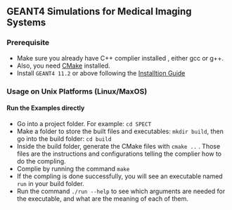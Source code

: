 ## GEANT4 Simulations for Medical Imaging Systems

### Prerequisite
- Make sure you already have C++ complier installed , either gcc or g++.
- Also, you need [CMake](https://cmake.org/) installed.
- Install `GEANT4 11.2` or above following the [Installtion Guide](https://geant4-userdoc.web.cern.ch/UsersGuides/InstallationGuide/html/index.html)

### Usage on Unix Platforms (Linux/MaxOS)

#### Run the Examples directly
- Go into a project folder. For example: `cd SPECT`
- Make a folder to store the built files and executables: `mkdir build`, then go into the build folder: `cd build`
- Inside the build folder, generate the CMake files with `cmake ..` . Those files are the instructions and configurations telling the complier how to do the compling.
- Complie by running the command `make`
- If the compling is done successfully, you will see an executable named `run` in your build folder. 
- Run the command `./run --help` to see which arguments are needed for the executable, and what are the meaning of each of them.
